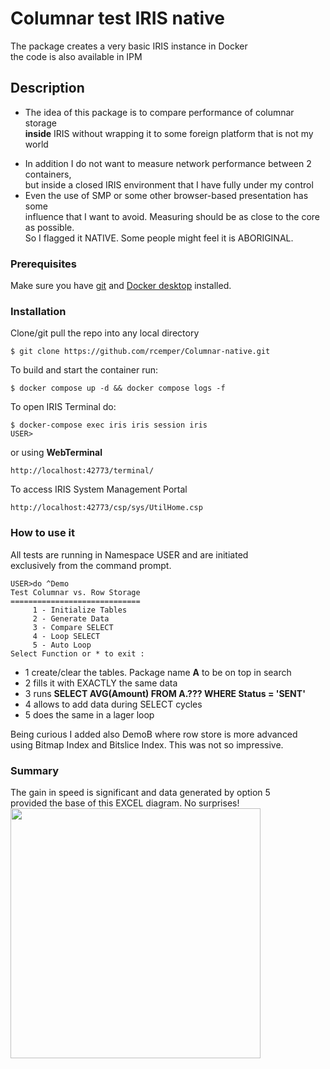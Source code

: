 # Columnar test IRIS native
The package creates a very basic IRIS instance in Docker    
the code is also available in IPM
## Description
+ The idea of this package is to compare performance of columnar storage   
**inside** IRIS without wrapping it to some foreign platform that is not my world 
* In addition I do not want to measure network performance between 2 containers,    
but inside a closed IRIS environment that I have fully under my control 
* Even the use of SMP or some other browser-based presentation has some     
influence that I want to avoid. Measuring should be as close to the core as possible.  
So I flagged it NATIVE. Some people might feel it is ABORIGINAL. 
### Prerequisites
Make sure you have [git](https://git-scm.com/book/en/v2/Getting-Started-Installing-Git) and [Docker desktop](https://www.docker.com/products/docker-desktop) installed.
### Installation
Clone/git pull the repo into any local directory
```
$ git clone https://github.com/rcemper/Columnar-native.git
```
To build and start the container run:
```
$ docker compose up -d && docker compose logs -f
```
To open IRIS Terminal do:
```
$ docker-compose exec iris iris session iris
USER>
```
or using **WebTerminal**
```
http://localhost:42773/terminal/
```
To access IRIS System Management Portal
```
http://localhost:42773/csp/sys/UtilHome.csp
```
### How to use it
All tests are running in Namespace USER and are initiated    
exclusively from the command prompt. 
```
USER>do ^Demo
Test Columnar vs. Row Storage
=============================
     1 - Initialize Tables
     2 - Generate Data
     3 - Compare SELECT
     4 - Loop SELECT
     5 - Auto Loop
Select Function or * to exit :
```
* 1 create/clear the tables. Package name **A** to be on top in search
* 2 fills it with EXACTLY the same data
* 3 runs **SELECT AVG(Amount) FROM A.??? WHERE Status = 'SENT'**
* 4 allows to add data during SELECT cycles
* 5 does the same in a lager loop
  
Being curious I added also DemoB where row store is more advanced   
using Bitmap Index and Bitslice Index. This was not so impressive.
### Summary
The gain in speed is significant and data generated by option 5    
provided the base of this EXCEL diagram. No surprises!     
<img src="https://github.com/rcemper/Columnar-native/blob/master/query-performance.JPG" width="400px"/>    
